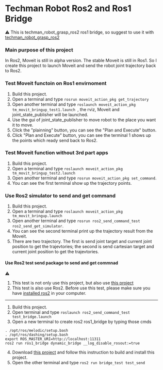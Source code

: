 # Techman Robot Ros2 and Ros1 Bridge
:warning:
This is techman_robot_grasp_ros2 ros1 bridge, so suggest to use it with [techman_robot_grasp_ros2](https://github.com/JuFengWu/techman_robot_grasp_ros2)



### Main purpose of this project
In Ros2, Moveit is still in alpha version. The stable Moveit is still in Ros1.
So I create this project to launch Moveit and send the robot joint trajectory back to Ros2.

### Test Moveit functoin on Ros1 envirnoment
1. Build this project.
2. Open a terminal and type ``rosrun moveit_action_pkg get_trajectory``
3. Open another terminal and type ``roslaunch moveit_action_pkg tm_movit_bringup_test1.launch ``, the rviz, Moveit and joint_state_publisher will be launched.
4. Use the gui of joint_state_publisher to move robot to the place you want it to move.
5. Click the "plainning" button, you can see the "Plan and Execute" button.
6. Click "Plan and Execute" button, you can see the terminal 1 shows up the points which ready send back to Ros2.

### Test Moveit function without 3rd part apps
1. Build this project.
2. Open a terminal and type ``roslaunch moveit_action_pkg tm_movit_bringup_test2.launch``
3. Open another terminal and type ``rosrun moveit_action_pkg set_command``.
4. You can see the first terminal show up the trajectory points.

### Use Ros2 simulator to send and get command
1. Build this project.
2. Open a terminal and type ``roslaunch moveit_action_pkg tm_movit_bringup.launch``
3. Open another terminal and type ``rosrun ros2_send_command_test ros2_send_get_simulator``.
4. You can see the second terminal print up the trajectory result from the Moveit.
5. There are two trajectory. The first is send joint target and current joint position to get the trajevtories; the second is send cartesian target and current joint position to get the trajevtories.

#### Use Ros2 test send package to send and get commnad
:warning:
1. This test is not only use this project, but also use [this project](https://github.com/JuFengWu/ros2_basic_test_and_example)
2. This test is also use Ros2. Before use this test, please make sure you have [installed ros2](https://index.ros.org/doc/ros2/Installation/) in your computer.
---
1. Build this project.
2. Open terminal and type ``roslaunch ros2_send_command_test test_bridge.launch``
3. Open a new terminal to create ros2 ros1_bridge by typing those cmds
```
. /opt/ros/melodic/setup.bash
. /opt/ros/dashing/setup.bash
export ROS_MASTER_URI=http://localhost:11311
ros2 run ros1_bridge dynamic_bridge __log_disable_rosout:=true
```
4. Download [this project](https://github.com/JuFengWu/ros2_basic_test_and_example) and follow this instruction to build and install this project.
5. Open the other terminal and type ``ros2 run bridge_test test_send``